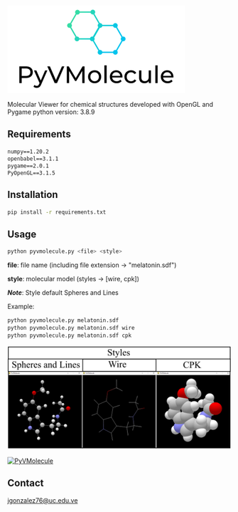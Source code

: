![title](src/screenshots/title.png)

Molecular Viewer for chemical structures developed with OpenGL and Pygame
python version: 3.8.9

## Requirements
~~~
numpy==1.20.2
openbabel==3.1.1
pygame==2.0.1
PyOpenGL==3.1.5
~~~

## Installation 
~~~bash
pip install -r requirements.txt
~~~

## Usage 
~~~bash
python pyvmolecule.py <file> <style>
~~~

**file**: file name (including file extension ->
"melatonin.sdf")

**style**: molecular model (styles -> [wire, cpk])

***Note***: Style default Spheres and Lines

Example:
~~~bash
python pyvmolecule.py melatonin.sdf
python pyvmolecule.py melatonin.sdf wire
python pyvmolecule.py melatonin.sdf cpk
~~~

![styles](src/screenshots/Styles.png)

[![PyVMolecule](https://img.youtube.com/vi/ams9YIBaRTI/0.jpg)](https://www.youtube.com/watch?v=ams9YIBaRTI)

## Contact 

jgonzalez76@uc.edu.ve
